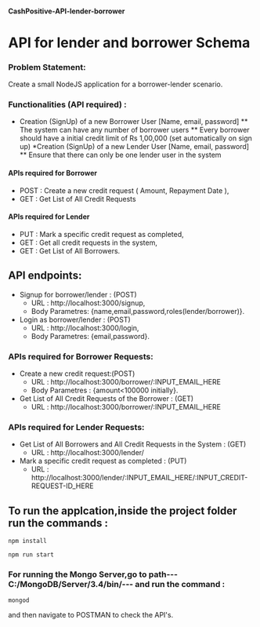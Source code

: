 #### CashPositive-API-lender-borrower
# API for lender and borrower Schema
### Problem Statement:  
Create a small NodeJS application for a borrower-lender scenario.

### Functionalities (API required) :
* Creation (SignUp) of a new Borrower User [Name, email, password]
** The system can have any number of borrower users
** Every borrower should have a initial credit limit of Rs 1,00,000 (set automatically on sign up)
*Creation (SignUp) of a new Lender User [Name, email, password]
** Ensure that there can only be one lender user in the system 
#### APIs required for Borrower
* POST : Create a new credit request ( Amount, Repayment Date ),
* GET : Get List of All Credit Requests

#### APIs required for Lender
* PUT : Mark a specific credit request as completed,
* GET : Get all credit requests in the system,
* GET : Get List of All Borrowers.

## API endpoints:
* Signup for borrower/lender : (POST) 
  * URL : http://localhost:3000/signup,
  * Body Parametres: {name,email,password,roles(lender/borrower)}.
* Login as borrower/lender : (POST)
  * URL : http://localhost:3000/login,
  * Body Parametres: {email,password}.
### APIs required for Borrower Requests:
* Create a new credit request:(POST)
  * URL : http://localhost:3000/borrower/:INPUT_EMAIL_HERE
  * Body Parametres : {amount<100000 initially}.
* Get List of All Credit Requests of the Borrower : (GET)
  * URL : http://localhost:3000/borrower/:INPUT_EMAIL_HERE
### APIs required for Lender Requests:
* Get List of All Borrowers and All Credit Requests in the System : (GET)
  * URL : http://localhost:3000/lender/
* Mark a specific credit request as completed : (PUT)
  * URL : http://localhost:3000/lender/:INPUT_EMAIL_HERE/:INPUT_CREDIT-REQUEST-ID_HERE


## To run the applcation,inside the project folder run the commands :
```
npm install
```
```
npm run start
``` 
### For running the Mongo Server,go to path---C:/MongoDB/Server/3.4/bin/--- and run the command :
```
mongod
```

and then  navigate to POSTMAN to check the API's.
